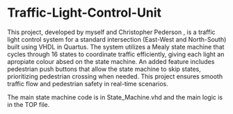 # Traffic-Light-Control-Unit

This project, developed by myself and Christopher Pederson , is a traffic light control system for a standard intersection (East-West and North-South) built using VHDL in Quartus. The system utilizes a Mealy state machine that cycles through 16 states to coordinate traffic efficiently, giving each light an apropiate colour absed on the state machine. An added feature includes pedestrian push buttons that allow the state machine to skip states, prioritizing pedestrian crossing when needed. This project ensures smooth traffic flow and pedestrian safety in real-time scenarios.

The main state machine code is in State_Machine.vhd and the main logic is in the TOP file.
